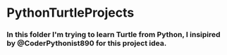 # PythonTurtleProjects

<h3>In this folder I'm trying to learn Turtle from Python, I insipired by @CoderPythonist890 for this project idea. </h3>
